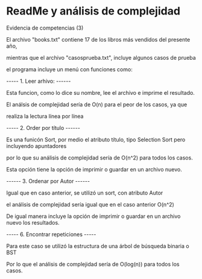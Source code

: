 # ReadMe y análisis de complejidad

Evidencia de competencias (3)

El archivo "books.txt" contiene 17 de los libros más vendidos del presente año,

mientras que el archivo "casosprueba.txt", incluye algunos casos de prueba

el programa incluye un menú con funciones como:

----- 1. Leer arhivo: ------

Esta funcion, como lo dice su nombre, lee el archivo e imprime el resultado.

El análsis de complejidad sería de O(n) para el peor de los casos, ya que 

realiza la lectura línea por línea

----- 2. Order por título ------

Es una funicón Sort, por medio el atributo título, tipo Selection Sort pero incluyendo apuntadores 

por lo que su análisis de complejidad sería de O(n^2) para todos los casos.

Esta opción tiene la opción de imprimir o guardar en un archivo nuevo. 

------ 3. Ordenar por Autor ------

Igual que en caso anterior, se utilizó un sort, con atributo Autor

el análisis de complejidad sería igual que en el caso anterior O(n^2) 

De igual manera incluye la opción de imprimir o guardar en un archivo nuevo los resultados.

----- 6. Encontrar repeticiones -----

Para este caso se utilizó la estructura de una árbol de búsqueda binaria o BST

Por lo que el análisis de complejidad sería de O(log(n)) para todos los casos.


